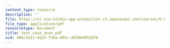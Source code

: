 ```yaml
---
content_type: resource
description: ''
file: https://ol-ocw-studio-app-production.s3.amazonaws.com/courses/6-883-program-analysis-fall-2005/90bc3e210a22f16ad95cd83864952878_test_case_anon.pdf
file_type: application/pdf
resourcetype: Document
title: test_case_anon.pdf
uid: 90bc3e21-0a22-f16a-d95c-d83864952878
---
```

